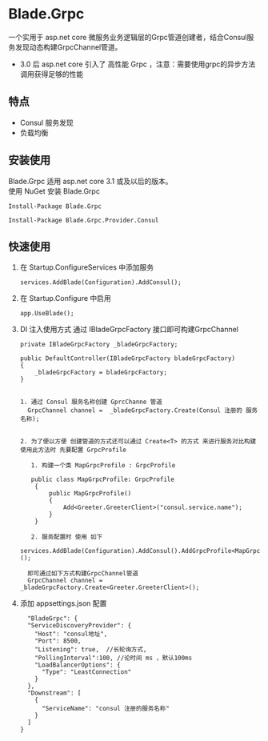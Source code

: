 # Blade.Grpc
一个实用于 asp.net core 微服务业务逻辑层的Grpc管道创建者，结合Consul服务发现动态构建GrpcChannel管道。
  - 3.0 后 asp.net core 引入了 高性能 Grpc ，注意：需要使用grpc的异步方法调用获得足够的性能

## 特点
  - Consul 服务发现
  - 负载均衡
 
## 安装使用
Blade.Grpc 适用 asp.net core 3.1 或及以后的版本。  
使用 NuGet 安装 Blade.Grpc   

 `Install-Package Blade.Grpc`  
 
 `Install-Package Blade.Grpc.Provider.Consul`
 
 ## 快速使用
 
 1. 在 Startup.ConfigureServices 中添加服务
 
    `services.AddBlade(Configuration).AddConsul();`
 
 2. 在 Startup.Configure 中启用  
 
    `app.UseBlade();`
 
 3. DI 注入使用方式 通过 IBladeGrpcFactory 接口即可构建GrpcChannel  
 
    ```
    private IBladeGrpcFactory _bladeGrpcFactory; 
    
    public DefaultController(IBladeGrpcFactory bladeGrpcFactory)  
    {  
        _bladeGrpcFactory = bladeGrpcFactory;   
    } 
      
    ```
    
    ```
    1. 通过 Consul 服务名称创建 GprcChanne 管道
      GrpcChannel channel =  _bladeGrpcFactory.Create(Consul 注册的 服务名称);
        
    ```
    
    ```
    2. 为了便以方便 创建管道的方式还可以通过 Create<T> 的方式 来进行服务对比构建 使用此方法时 先要配置 GrpcProfile 
    
       1. 构建一个类 MapGrpcProfile : GrpcProfile
       
       public class MapGrpcProfile: GrpcProfile
        {
            public MapGrpcProfile()
            { 
                Add<Greeter.GreeterClient>("consul.service.name"); 
            }
        }
        
       2. 服务配置时 使用 如下
       services.AddBlade(Configuration).AddConsul().AddGrpcProfile<MapGrpcProfile>();
      
      即可通过如下方式构建GrpcChannel管道
      GrpcChannel channel =  _bladeGrpcFactory.Create<Greeter.GreeterClient>();
    ```

 4.  添加 appsettings.json 配置
    
        ```
          "BladeGrpc": {
          "ServiceDiscoveryProvider": {
            "Host": "consul地址",
            "Port": 8500,
            "Listening": true,  //长轮询方式,
            "PollingInterval":100, //论时间 ms ，默认100ms
            "LoadBalancerOptions": {
              "Type": "LeastConnection"
            }
          },
          "Downstream": [
            {
              "ServiceName": "consul 注册的服务名称"
            }
          ]
        }

       ```

